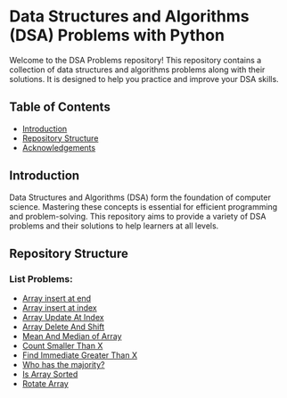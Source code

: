 # Data Structures and Algorithms (DSA) Problems with Python

Welcome to the DSA Problems repository! This repository contains a collection of data structures and algorithms problems along with their solutions. It is designed to help you practice and improve your DSA skills.

## Table of Contents

- [Introduction](#introduction)
- [Repository Structure](#repository-structure)
- [Acknowledgements](#acknowledgements)

## Introduction

Data Structures and Algorithms (DSA) form the foundation of computer science. Mastering these concepts is essential for efficient programming and problem-solving. This repository aims to provide a variety of DSA problems and their solutions to help learners at all levels.

## Repository Structure
### List Problems:
- [Array insert at end]()
- [Array insert at index]()
- [Array Update At Index]()
- [Array Delete And Shift]()
- [Mean And Median of Array]()
- [Count Smaller Than X]()
- [Find Immediate Greater Than X]()
- [Who has the majority?]()
- [Is Array Sorted]()
- [Rotate Array]()
